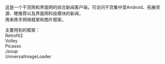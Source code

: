 这是一个干货网和界面网的综合新闻客户端，可访问干货集中营Android、拓展资源、瞎推荐以及界面网科技模块的新闻，   
用来练手网络框架和图片框架。

主要用到的框架：  
Retrofit2     
Volley  
Picasso   
Jsoup       
UniversalImageLoader  
